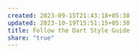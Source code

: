 ```yaml
---
created: 2023-09-15T21:43:18+05:30
updated: 2023-10-19T15:51:15+05:30
title: Follow the Dart Style Guide
share: "true"
---
```

